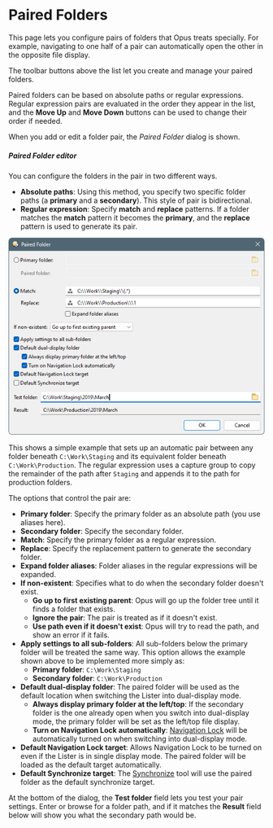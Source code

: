 # Paired Folders

This page lets you configure pairs of folders that Opus treats specially. For example, navigating to one half of a pair can automatically open the other in the opposite file display.

The toolbar buttons above the list let you create and manage your paired folders.

Paired folders can be based on absolute paths or regular expressions. Regular expression pairs are evaluated in the order they appear in the list, and the **Move Up** and **Move Down** buttons can be used to change their order if needed.

When you add or edit a folder pair, the *Paired Folder* dialog is shown.

##### Paired Folder editor

You can configure the folders in the pair in two different ways.

- **Absolute paths**: Using this method, you specify two specific folder paths (a **primary** and a **secondary**). This style of pair is bidirectional.
- **Regular expression**: Specify **match** and **replace** patterns. If a folder matches the **match** pattern it becomes the **primary**, and the **replace** pattern is used to generate its pair.

![](/Manual/images/media/13/paired_folder.png)

This shows a simple example that sets up an automatic pair between any folder beneath `C:\Work\Staging` and its equivalent folder beneath `C:\Work\Production`. The regular expression uses a capture group to copy the remainder of the path after `Staging` and appends it to the path for production folders.

The options that control the pair are:

- **Primary folder**: Specify the primary folder as an absolute path (you use aliases here).
- **Secondary folder**: Specify the secondary folder.
- **Match**: Specify the primary folder as a regular expression.
- **Replace**: Specify the replacement pattern to generate the secondary folder.
- **Expand folder aliases**: Folder aliases in the regular expressions will be expanded.
- **If non-existent**: Specifies what to do when the secondary folder doesn't exist.
  - **Go up to first existing parent**: Opus will go up the folder tree until it finds a folder that exists.
  - **Ignore the pair**: The pair is treated as if it doesn't exist.
  - **Use path even if it doesn't exist**: Opus will try to read the path, and show an error if it fails.
- **Apply settings to all sub-folders**: All sub-folders below the primary folder will be treated the same way. This option allows the example shown above to be implemented more simply as:
  - **Primary folder**: `C:\Work\Staging`
  - **Secondary folder**: `C:\Work\Production`
- **Default dual-display folder**: The paired folder will be used as the default location when switching the Lister into dual-display mode.
  - **Always display primary folder at the left/top**: If the secondary folder is the one already open when you switch into dual-display mode, the primary folder will be set as the left/top file display.
  - **Turn on Navigation Lock automatically**: [Navigation Lock](/Manual/basic_concepts/the_lister/dual_display/navigation_lock.md) will be automatically turned on when switching into dual-display mode.
- **Default Navigation Lock target**: Allows Navigation Lock to be turned on even if the Lister is in single display mode. The paired folder will be loaded as the default target automatically.
- **Default Synchronize target**: The [Synchronize](/Manual/file_operations/copying_moving_and_deleting_files/copying_updated_files/synchronize.md) tool will use the paired folder as the default synchronize target.

At the bottom of the dialog, the **Test folder** field lets you test your pair settings. Enter or browse for a folder path, and if it matches the **Result** field below will show you what the secondary path would be.
